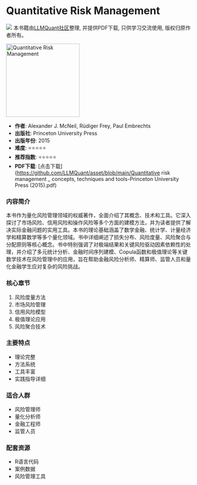 # Quantitative Risk Management

![](https://fastly.jsdelivr.net/gh/bucketio/img3@main/2024/09/04/1725464231869-e0b2f727-2a0f-4270-bf6c-31ddc350426a.gif)
本书籍由[LLMQuant社区](https://llmquant.com/)整理, 并提供PDF下载, 只供学习交流使用, 版权归原作者所有。

<img src="cover.jpg" alt="Quantitative Risk Management" width="200"/>

- **作者**: Alexander J. McNeil, Rüdiger Frey, Paul Embrechts
- **出版社**: Princeton University Press
- **出版年份**: 2015
- **难度**: ⭐⭐⭐⭐⭐
- **推荐指数**: ⭐⭐⭐⭐⭐
- **PDF下载**: [点击下载](https://github.com/LLMQuant/asset/blob/main/Quantitative risk management _ concepts, techniques and tools-Princeton University Press (2015).pdf)

### 内容简介

本书作为量化风险管理领域的权威著作，全面介绍了其概念、技术和工具。它深入探讨了市场风险、信用风险和操作风险等多个方面的建模方法，并为读者提供了解决实际金融问题的实用工具。本书的理论基础涵盖了数学金融、统计学、计量经济学和精算数学等多个量化领域。书中详细阐述了损失分布、风险度量、风险聚合与分配原则等核心概念。书中特别强调了对极端结果和关键风险驱动因素依赖性的处理，并介绍了多元统计分析、金融时间序列建模、Copula函数和极值理论等关键数学技术在风险管理中的应用，旨在帮助金融风险分析师、精算师、监管人员和量化金融学生应对复杂的风险挑战。

### 核心章节

1. 风险度量方法
2. 市场风险管理
3. 信用风险模型
4. 极值理论应用
5. 风险聚合技术

### 主要特点

- 理论完整
- 方法系统
- 工具丰富
- 实践指导详细

### 适合人群

- 风险管理师
- 量化分析师
- 金融工程师
- 监管人员

### 配套资源

- R语言代码
- 案例数据
- 风险管理工具